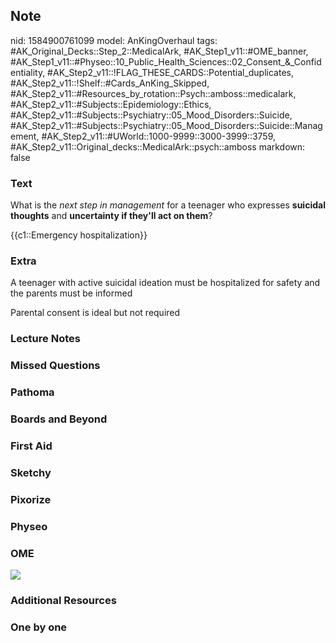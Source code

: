 ## Note
nid: 1584900761099
model: AnKingOverhaul
tags: #AK_Original_Decks::Step_2::MedicalArk, #AK_Step1_v11::#OME_banner, #AK_Step1_v11::#Physeo::10_Public_Health_Sciences::02_Consent_&_Confidentiality, #AK_Step2_v11::!FLAG_THESE_CARDS::Potential_duplicates, #AK_Step2_v11::!Shelf::#Cards_AnKing_Skipped, #AK_Step2_v11::#Resources_by_rotation::Psych::amboss::medicalark, #AK_Step2_v11::#Subjects::Epidemiology::Ethics, #AK_Step2_v11::#Subjects::Psychiatry::05_Mood_Disorders::Suicide, #AK_Step2_v11::#Subjects::Psychiatry::05_Mood_Disorders::Suicide::Management, #AK_Step2_v11::#UWorld::1000-9999::3000-3999::3759, #AK_Step2_v11::Original_decks::MedicalArk::psych::amboss
markdown: false

### Text
What is the <i>next step in management</i> for a teenager who
expresses <b>suicidal thoughts</b> and <b>uncertainty if they'll
act on them</b>?
<div>
  {{c1::Emergency hospitalization}}
</div>

### Extra
A teenager with active suicidal ideation must be hospitalized for
safety and the parents must be informed
<div>
  Parental consent is ideal but not required
</div>

### Lecture Notes


### Missed Questions


### Pathoma


### Boards and Beyond


### First Aid


### Sketchy


### Pixorize


### Physeo


### OME
<div class="ome-widget">
  <a href="https://onlinemeded.org?ref=anki"><img src=
  "_OME_AnkiFlashcards_General_3.png"></a>
</div>

### Additional Resources


### One by one

